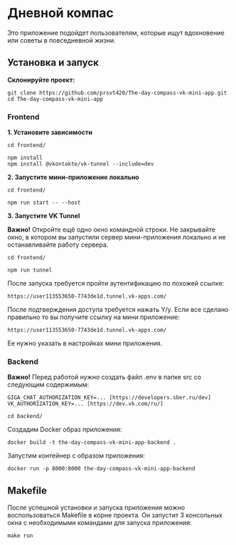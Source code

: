 # Дневной компас

Это приложение подойдет пользователям, которые ищут вдохновение или советы в повседневной жизни.

## Установка и запуск

**Склонируйте проект:**

```
git clone https://github.com/prsvt420/The-day-compass-vk-mini-app.git
cd The-day-compass-vk-mini-app
```

### Frontend

**1. Установите зависимости**

```
cd frontend/
```

```
npm install
npm install @vkontakte/vk-tunnel --include=dev
```

**2. Запустите мини-приложение локально**

```
cd frontend/
```

```
npm run start -- --host
```

**3. Запустите VK Tunnel**

**Важно!** Откройте ещё одно окно командной строки. Не закрывайте окно, в котором вы запустили сервер мини-приложения локально и не останавливайте работу сервера.

```
cd frontend/
```

```
npm run tunnel
```

После запуска требуется пройти аутентификацию по похожей ссылке:

```
https://user113553650-7743de1d.tunnel.vk-apps.com/
```

После подтверждения доступа требуется нажать Y/y. Если все сделано правильно то вы получите ссылку на мини приложение:

```
https://user113553650-7743de1d.tunnel.vk-apps.com/
```

Ее нужно указать в настройках мини приложения.

### Backend

**Важно!** Перед работой нужно создать файл .env в папке src со следующим содержимым:

```
GIGA_CHAT_AUTHORIZATION_KEY=... [https://developers.sber.ru/dev]
VK_AUTHORIZATION_KEY=... [https://dev.vk.com/ru/]
```

```
cd backend/
```

Создадим Docker образ приложения:

```
docker build -t the-day-compass-vk-mini-app-backend .
```

Запустим контейнер с образом приложения:

```
docker run -p 8000:8000 the-day-compass-vk-mini-app-backend
```


## Makefile

После успешной установки и запуска приложения можно воспользоваться Makefile в корне проекта. Он запустит 3 консольных окна с необходимыми командами для запуска приложения:

```
make run
```